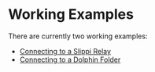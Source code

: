 # Working Examples

There are currently two working examples:

* [Connecting to a Slippi Relay](relay-connection)
* [Connecting to a Dolphin Folder](folder-monitoring)
